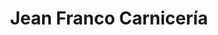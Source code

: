 ---
title: "Jean Franco Carnicería"
url: /ciudad-guayana-puerto-ordaz/jean-franco-carniceria-avenida-paseo-caroni/
shop: Metzgerei
---